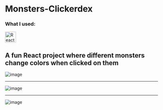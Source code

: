# Monsters-Clickerdex
<h3>What I used:</h3>

<p align="left">
<a href="https://developer.mozilla.org/en-US/docs/Glossary/HTML5](https://reactjs.org/" target="_blank" rel="noreferrer"><img src="https://raw.githubusercontent.com/danielcranney/readme-generator/main/public/icons/skills/html5-colored.svg](https://reactjs.org/" width="36" height="36" alt="React" /></a> 


<h2>A fun React project where different monsters change colors when clicked on them</h2>


![image](https://user-images.githubusercontent.com/91401714/195212160-3249103e-f3d6-46f7-85ee-406f98297d62.png)

----

![image](https://user-images.githubusercontent.com/91401714/195212225-45ac4d56-703b-4dfd-b042-e51830d64467.png)

----

![image](https://user-images.githubusercontent.com/91401714/195212254-e9a6e655-b83d-4384-8157-d48cad976ca0.png)
